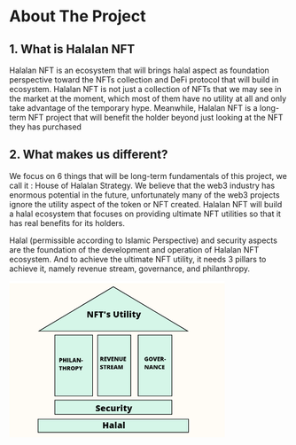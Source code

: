 # About The Project

## 1. What is Halalan NFT

Halalan NFT is an ecosystem that will brings halal aspect as foundation perspective toward the NFTs collection and DeFi protocol that will build in ecosystem. Halalan NFT is not just a collection of NFTs that we may see in the market at the moment, which most of them have no utility at all and only take advantage of the temporary hype. Meanwhile, Halalan NFT is a long-term NFT project that will benefit the holder beyond just looking at the NFT they has purchased

## 2. What makes us different?

We focus on 6 things that will be long-term fundamentals of this project, we call it : House of Halalan Strategy. We believe that the web3 industry has enormous potential in the future, unfortunately many of the web3 projects ignore the utility aspect of the token or NFT created. Halalan NFT will build a halal ecosystem that focuses on providing ultimate NFT utilities so that it has real benefits for its holders.

Halal (permissible according to Islamic Perspective) and security aspects are the foundation of the development and operation of Halalan NFT ecosystem. And to achieve the ultimate NFT utility, it needs 3 pillars to achieve it, namely revenue stream, governance, and philanthropy.

![House of Halalan Strategy](../../img/houseofstrategy.png)
